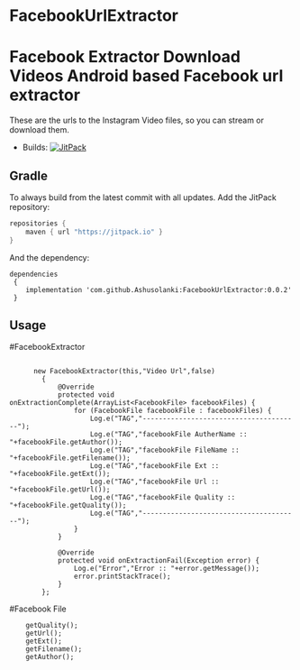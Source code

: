 # FacebookUrlExtractor

Facebook Extractor Download Videos
Android based Facebook url extractor
=======================================================

These are the urls to the Instagram Video files, so you can stream or download them.

* Builds: [![JitPack](https://jitpack.io/v/Ashusolanki/FacebookUrlExtractor.svg)](https://jitpack.io/#Ashusolanki/FacebookUrlExtractor)

## Gradle

To always build from the latest commit with all updates. Add the JitPack repository:

```java
repositories {
    maven { url "https://jitpack.io" }
}
```

And the dependency:

```
dependencies 
 {
    implementation 'com.github.Ashusolanki:FacebookUrlExtractor:0.0.2'
 }
```  

## Usage

#FacebookExtractor
```

      new FacebookExtractor(this,"Video Url",false)
        {
            @Override
            protected void onExtractionComplete(ArrayList<FacebookFile> facebookFiles) {
                for (FacebookFile facebookFile : facebookFiles) {
                    Log.e("TAG","---------------------------------------");
                    Log.e("TAG","facebookFile AutherName :: "+facebookFile.getAuthor());
                    Log.e("TAG","facebookFile FileName :: "+facebookFile.getFilename());
                    Log.e("TAG","facebookFile Ext :: "+facebookFile.getExt());
                    Log.e("TAG","facebookFile Url :: "+facebookFile.getUrl());
                    Log.e("TAG","facebookFile Quality :: "+facebookFile.getQuality());
                    Log.e("TAG","---------------------------------------");
                }
            }

            @Override
            protected void onExtractionFail(Exception error) {
                Log.e("Error","Error :: "+error.getMessage());
                error.printStackTrace();
            }
        };

```

#Facebook File
```
    getQuality();
    getUrl();
    getExt();
    getFilename();
    getAuthor();

```

